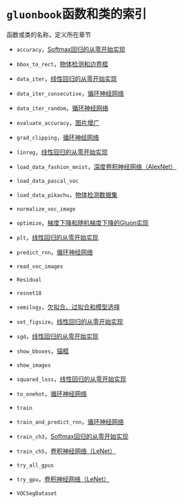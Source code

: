 # `gluonbook`函数和类的索引


函数或类的名称，定义所在章节


* `accuracy`，[Softmax回归的从零开始实现](../chapter_deep-learning-basics/softmax-regression-scratch.md)

* `bbox_to_rect`，[物体检测和边界框](../chapter_computer-vision/bounding-box.md)

* `data_iter`，[线性回归的从零开始实现](../chapter_deep-learning-basics/linear-regression-scratch.md)

* `data_iter_consecutive`，[循环神经网络](../chapter_recurrent-neural-networks/rnn.md)

* `data_iter_random`，[循环神经网络](../chapter_recurrent-neural-networks/rnn.md)

* `evaluate_accuracy`，[图片增广](../chapter_computer-vision/image-augmentation.md)

* `grad_clipping`，[循环神经网络](../chapter_recurrent-neural-networks/rnn.md)

* `linreg`，[线性回归的从零开始实现](../chapter_deep-learning-basics/linear-regression-scratch.md)

* `load_data_fashion_mnist`，[深度卷积神经网络（AlexNet）](../chapter_convolutional-neural-networks/alexnet.md)

* `load_data_pascal_voc`

* `load_data_pikachu`，[物体检测数据集](../chapter_computer-vision/object-detection-dataset.md)

* `normalize_voc_image`

* `optimize`，[梯度下降和随机梯度下降的Gluon实现](../chapter_optimization/gd-sgd-gluon.md)

* `plt`，[线性回归的从零开始实现](../chapter_deep-learning-basics/linear-regression-scratch.md)

* `predict_rnn`，[循环神经网络](../chapter_recurrent-neural-networks/rnn.md)

* `read_voc_images`

* `Residual`

* `resnet18`

* `semilogy`，[欠拟合、过拟合和模型选择](../chapter_deep-learning-basics/underfit-overfit.md)

* `set_figsize`，[线性回归的从零开始实现](../chapter_deep-learning-basics/linear-regression-scratch.md)

* `sgd`，[线性回归的从零开始实现](../chapter_deep-learning-basics/linear-regression-scratch.md)

* `show_bboxes`，[锚框](../chapter_computer-vision/anchor.md)

* `show_images`

* `squared_loss`，[线性回归的从零开始实现](../chapter_deep-learning-basics/linear-regression-scratch.md)

* `to_onehot`，[循环神经网络](../chapter_recurrent-neural-networks/rnn.md)

* `train`

* `train_and_predict_rnn`，[循环神经网络](../chapter_recurrent-neural-networks/rnn.md)

* `train_ch3`，[Softmax回归的从零开始实现](../chapter_deep-learning-basics/softmax-regression-scratch.md)

* `train_ch5`，[卷积神经网络（LeNet）](../chapter_convolutional-neural-networks/lenet.md)

* `try_all_gpus`

* `try_gpu`，[卷积神经网络（LeNet）](../chapter_convolutional-neural-networks/lenet.md)

* `VOCSegDataset`
